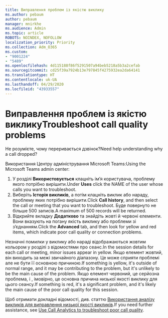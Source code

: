 ```yaml
---
title: Виправлення проблем із якістю виклику
ms.author: pebaum
author: pebaum
manager: mnirkhe
ms.audience: Admin
ms.topic: article
ROBOTS: NOINDEX, NOFOLLOW
localization_priority: Priority
ms.collection: Adm_O365
ms.custom:
- "9001224"
- "5489"
ms.openlocfilehash: 4d115188f86f5291507a94beb5218a5b3a2cefab
ms.sourcegitcommit: cd25f39a7924b13e797845f4275932ea2da64141
ms.translationtype: HT
ms.contentlocale: uk-UA
ms.lasthandoff: 04/29/2020
ms.locfileid: "43933557"
---
```

# <a name="troubleshoot-call-quality-problems"></a><span data-ttu-id="18dbc-102">Виправлення проблем із якістю виклику</span><span class="sxs-lookup"><span data-stu-id="18dbc-102">Troubleshoot call quality problems</span></span>

<span data-ttu-id="18dbc-103">Не розумієте, чому переривається дзвінок?</span><span class="sxs-lookup"><span data-stu-id="18dbc-103">Need help understanding why a call dropped?</span></span>

<span data-ttu-id="18dbc-104">Використання Центру адміністрування Microsoft Teams:</span><span class="sxs-lookup"><span data-stu-id="18dbc-104">Using the Microsoft Teams admin center:</span></span>

1. <span data-ttu-id="18dbc-105">У розділі **Використовується** клацніть ім’я користувача, проблему якого потрібно вирішити.</span><span class="sxs-lookup"><span data-stu-id="18dbc-105">Under **Uses** click the NAME of the user whose calls you want to troubleshoot.</span></span>
2. <span data-ttu-id="18dbc-106">Виберіть **Історія викликів**, а потім клацніть виклик або нараду, проблему яких потрібно вирішити.</span><span class="sxs-lookup"><span data-stu-id="18dbc-106">Click **Call history**, and then select the call or meeting that you want to troubleshoot.</span></span> <span data-ttu-id="18dbc-107">Буде повернуто не більше 500 записів.</span><span class="sxs-lookup"><span data-stu-id="18dbc-107">A maximum of 500 records will be returned.</span></span>
3. <span data-ttu-id="18dbc-108">Відкрийте вкладку **Додатково** та знайдіть жовті й червоні елементи. Вони вказують на погану якість виклику або проблеми зі з’єднанням.</span><span class="sxs-lookup"><span data-stu-id="18dbc-108">Click the **Advanced** tab, and then look for yellow and red items, which indicate poor call quality or connection problems.</span></span>

<span data-ttu-id="18dbc-109">Незначні помилки у виклику або нараді відображаються жовтим кольором у розділі з відомостями про сеанс.</span><span class="sxs-lookup"><span data-stu-id="18dbc-109">In the session details for each call or meeting, minor issues appear in yellow.</span></span> <span data-ttu-id="18dbc-110">Якщо елемент жовтий, він виходить за межі звичайного діапазону. Це може сприяти проблемі але не бути її основною причиною.</span><span class="sxs-lookup"><span data-stu-id="18dbc-110">If something is yellow, it's outside of normal range, and it may be contributing to the problem, but it's unlikely to be the main cause of the problem.</span></span> <span data-ttu-id="18dbc-111">Якщо елемент червоний, це серйозна проблема, і , імовірно, це основна причина низької якості виклику для цього сеансу.</span><span class="sxs-lookup"><span data-stu-id="18dbc-111">If something is red, it's a significant problem, and it's likely the main cause of the poor call quality for this session.</span></span>

<span data-ttu-id="18dbc-112">Щоб отримати докладні відомості, див. статтю [Використання аналізу викликів для виправлення низької якості викликів](https://docs.microsoft.com/microsoftteams/use-call-analytics-to-troubleshoot-poor-call-quality#troubleshoot-call-quality-problems-using-call-analytics).</span><span class="sxs-lookup"><span data-stu-id="18dbc-112">If you need further assistance, see [Use Call Analytics to troubleshoot poor call quality](https://docs.microsoft.com/microsoftteams/use-call-analytics-to-troubleshoot-poor-call-quality#troubleshoot-call-quality-problems-using-call-analytics).</span></span>
